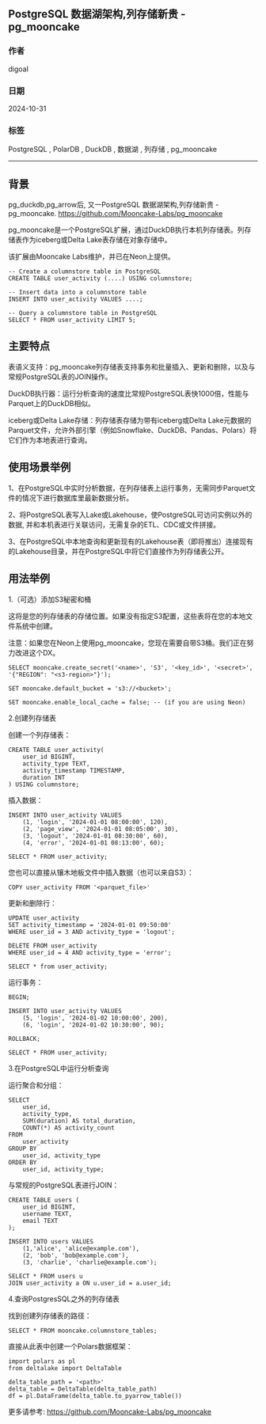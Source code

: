 ## PostgreSQL 数据湖架构,列存储新贵 - pg_mooncake  
                                                                                      
### 作者                                                          
digoal                                                          
                                                                 
### 日期                                                               
2024-10-31                                                         
                                                              
### 标签                                                            
PostgreSQL , PolarDB , DuckDB , 数据湖 , 列存储 , pg_mooncake                       
                                                                                     
----                                                              
                                                                            
## 背景    
pg_duckdb,pg_arrow后, 又一PostgreSQL 数据湖架构,列存储新贵 - pg_mooncake. https://github.com/Mooncake-Labs/pg_mooncake   
  
pg_mooncake是一个PostgreSQL扩展，通过DuckDB执行本机列存储表。列存储表作为iceberg或Delta Lake表存储在对象存储中。  
  
该扩展由Mooncake Labs维护，并已在Neon上提供。  
```  
-- Create a columnstore table in PostgreSQL  
CREATE TABLE user_activity (....) USING columnstore;  
  
-- Insert data into a columnstore table  
INSERT INTO user_activity VALUES ....;  
  
-- Query a columnstore table in PostgreSQL  
SELECT * FROM user_activity LIMIT 5;  
```  
  
## 主要特点  
  
表语义支持：pg_mooncake列存储表支持事务和批量插入、更新和删除，以及与常规PostgreSQL表的JOIN操作。  
  
DuckDB执行器：运行分析查询的速度比常规PostgreSQL表快1000倍，性能与Parquet上的DuckDB相似。  
  
iceberg或Delta Lake存储：列存储表存储为带有iceberg或Delta Lake元数据的Parquet文件，允许外部引擎（例如Snowflake、DuckDB、Pandas、Polars）将它们作为本地表进行查询。  
  
## 使用场景举例  
  
1、在PostgreSQL中实时分析数据，在列存储表上运行事务，无需同步Parquet文件的情况下进行数据库里最新数据分析。  
  
2、将PostgreSQL表写入Lake或Lakehouse，使PostgreSQL可访问实例以外的数据, 并和本机表进行关联访问，无需复杂的ETL、CDC或文件拼接。  
  
3、在PostgreSQL中本地查询和更新现有的Lakehouse表（即将推出）连接现有的Lakehouse目录，并在PostgreSQL中将它们直接作为列存储表公开。  
  
## 用法举例  
  
1.（可选）添加S3秘密和桶  
  
这将是您的列存储表的存储位置。如果没有指定S3配置，这些表将在您的本地文件系统中创建。  
  
注意：如果您在Neon上使用pg_mooncake，您现在需要自带S3桶。我们正在努力改进这个DX。  
  
```  
SELECT mooncake.create_secret('<name>', 'S3', '<key_id>', '<secret>', '{"REGION": "<s3-region>"}');  
  
SET mooncake.default_bucket = 's3://<bucket>';  
  
SET mooncake.enable_local_cache = false; -- (if you are using Neon)  
```  
  
2.创建列存储表  
  
创建一个列存储表：  
```  
CREATE TABLE user_activity(  
    user_id BIGINT,  
    activity_type TEXT,  
    activity_timestamp TIMESTAMP,  
    duration INT  
) USING columnstore;  
```  
  
插入数据：  
```  
INSERT INTO user_activity VALUES  
    (1, 'login', '2024-01-01 08:00:00', 120),  
    (2, 'page_view', '2024-01-01 08:05:00', 30),  
    (3, 'logout', '2024-01-01 08:30:00', 60),  
    (4, 'error', '2024-01-01 08:13:00', 60);  
  
SELECT * FROM user_activity;  
```  
  
您也可以直接从镶木地板文件中插入数据（也可以来自S3）：  
```  
COPY user_activity FROM '<parquet_file>'  
```  
  
更新和删除行：  
```  
UPDATE user_activity  
SET activity_timestamp = '2024-01-01 09:50:00'  
WHERE user_id = 3 AND activity_type = 'logout';  
  
DELETE FROM user_activity  
WHERE user_id = 4 AND activity_type = 'error';  
  
SELECT * from user_activity;  
```  
  
运行事务：  
```  
BEGIN;  
  
INSERT INTO user_activity VALUES  
    (5, 'login', '2024-01-02 10:00:00', 200),  
    (6, 'login', '2024-01-02 10:30:00', 90);  
  
ROLLBACK;  
  
SELECT * FROM user_activity;  
```  
  
3.在PostgreSQL中运行分析查询  
  
运行聚合和分组：  
```  
SELECT  
    user_id,  
    activity_type,  
    SUM(duration) AS total_duration,  
    COUNT(*) AS activity_count  
FROM  
    user_activity  
GROUP BY  
    user_id, activity_type  
ORDER BY  
    user_id, activity_type;  
```  
  
与常规的PostgreSQL表进行JOIN：  
```  
CREATE TABLE users (  
    user_id BIGINT,  
    username TEXT,  
    email TEXT  
);  
  
INSERT INTO users VALUES  
    (1,'alice', 'alice@example.com'),  
    (2, 'bob', 'bob@example.com'),  
    (3, 'charlie', 'charlie@example.com');  
  
SELECT * FROM users u  
JOIN user_activity a ON u.user_id = a.user_id;  
```  
  
4.查询PostgresSQL之外的列存储表  
  
找到创建列存储表的路径：  
```  
SELECT * FROM mooncake.columnstore_tables;  
```  
  
直接从此表中创建一个Polars数据框架：  
```  
import polars as pl  
from deltalake import DeltaTable  
  
delta_table_path = '<path>'  
delta_table = DeltaTable(delta_table_path)  
df = pl.DataFrame(delta_table.to_pyarrow_table())  
```  
  
更多请参考: https://github.com/Mooncake-Labs/pg_mooncake  
    
